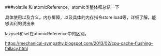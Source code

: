 ###volatile 和 atomicReference，atomic类整体都总结一下

具体使用以及含义。内存屏障，以及具体的内存指令store load等，详细了解，能够流利的说出来



lazyset和set在atomicReference中的区别。

https://mechanical-sympathy.blogspot.com/2013/02/cpu-cache-flushing-fallacy.html



